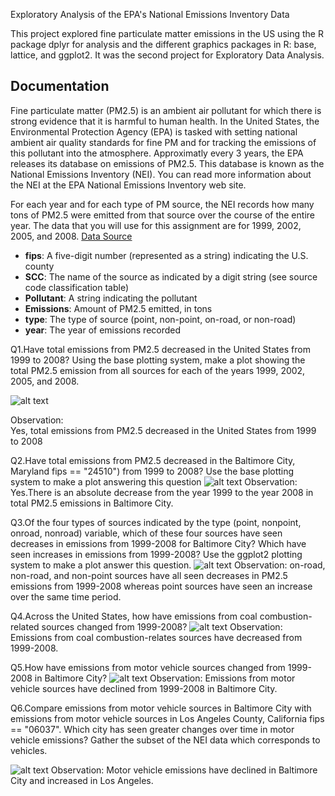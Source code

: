 
Exploratory Analysis of the EPA's National Emissions Inventory Data

This project explored fine particulate matter emissions in the US using the R package dplyr for analysis and the different graphics packages in R: base, lattice, and ggplot2. It was the second project for Exploratory Data Analysis.

## Documentation

Fine particulate matter (PM2.5) is an ambient air pollutant for which there is strong evidence that it is harmful to human health. In the United States, the Environmental Protection Agency (EPA) is tasked with setting national ambient air quality standards for fine PM and for tracking the emissions of this pollutant into the atmosphere. Approximatly every 3 years, the EPA releases its database on emissions of PM2.5. This database is known as the National Emissions Inventory (NEI). You can read more information about the NEI at the EPA National Emissions Inventory web site.

For each year and for each type of PM source, the NEI records how many tons of PM2.5 were emitted from that source over the course of the entire year. The data that you will use for this assignment are for 1999, 2002, 2005, and 2008.
[Data Source](https://d396qusza40orc.cloudfront.net/exdata%2Fdata%2FNEI_data.zip)

- **fips**: A five-digit number (represented as a string) indicating the U.S. county
- **SCC**: The name of the source as indicated by a digit string (see source code classification table)
- **Pollutant**: A string indicating the pollutant
- **Emissions**: Amount of PM2.5 emitted, in tons
- **type**: The type of source (point, non-point, on-road, or non-road)
- **year**: The year of emissions recorded

Q1.Have total emissions from PM2.5 decreased in the United States from 1999 to 2008?
Using the base plotting system, make a plot showing the total PM2.5 emission from all 
sources for each of the years 1999, 2002, 2005, and 2008.

![alt text](plot1.png)

Observation:    
Yes, total emissions from PM2.5 decreased in the United States from 1999 to 2008

Q2.Have total emissions from PM2.5 decreased in the Baltimore City, 
Maryland fips == "24510") 
from 1999 to 2008? Use the base plotting system to make a plot answering this question
![alt text](plot2.png)
Observation:
Yes.There is an absolute decrease from the year 1999 to the year 2008 in total PM2.5 emissions in Baltimore City.

Q3.Of the four types of sources indicated by the type (point, nonpoint, onroad, nonroad) variable,
which of these four sources have seen decreases in emissions from 1999-2008
for Baltimore City? Which have seen increases in emissions from 1999-2008? 
Use the ggplot2 plotting system to make a plot answer this question.
![alt text](plot2.png)
Observation:
on-road, non-road, and non-point sources have all seen decreases in PM2.5 emissions from 1999-2008
whereas point sources have seen an increase over the same time period.

Q4.Across the United States, how have emissions from coal combustion-related 
sources changed from 1999-2008?
![alt text](plot4.png)
Observation:
Emissions from coal combustion-relates sources have decreased from 1999-2008.

Q5.How have emissions from motor vehicle sources changed from 1999-2008 in Baltimore City?
![alt text](plot4.png)
Observation:
Emissions from motor vehicle sources have declined from 1999-2008 in Baltimore City.

Q6.Compare emissions from motor vehicle sources in Baltimore City with
emissions from motor vehicle sources in Los Angeles County, California
fips == "06037". Which city has seen greater changes over time in motor vehicle emissions?
Gather the subset of the NEI data which corresponds to vehicles.

![alt text](plot6.png)
Observation:
Motor vehicle emissions have declined in Baltimore City and increased in Los Angeles.